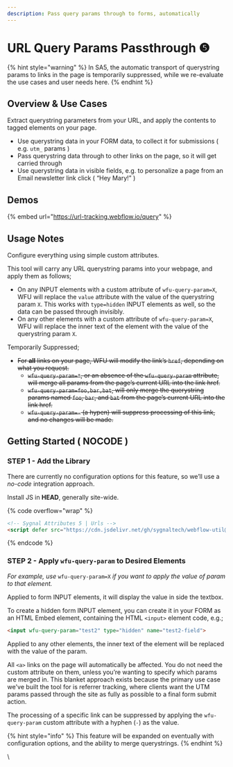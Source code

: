 ```yaml
---
description: Pass query params through to forms, automatically
---
```


# URL Query Params Passthrough ❺

{% hint style="warning" %}
In SA5, the automatic transport of querystring params to links in the page is temporarily suppressed, while we re-evaluate the use cases and user needs here.
{% endhint %}

## Overview & Use Cases

Extract querystring parameters from your URL, and apply the contents to tagged elements on your page.

* Use querystring data in your FORM data, to collect it for submissions ( e.g. `utm_` params )
* Pass querystring data through to other links on the page, so it will get carried through
* Use querystring data in visible fields, e.g. to personalize a page from an Email newsletter link click ( “Hey Mary!” )

## Demos  <a href="#usage-notes" id="usage-notes"></a>

{% embed url="https://url-tracking.webflow.io/query" %}

## Usage Notes <a href="#usage-notes" id="usage-notes"></a>

Configure everything using simple custom attributes.

This tool will carry any URL querystring params into your webpage, and apply them as follows;

* On any INPUT elements with a custom attribute of `wfu-query-param=X`, WFU will replace the `value` attribute with the value of the querystring param `X`. This works with `type=hidden` INPUT elements as well, so the data can be passed through invisibly.
* On any other elements with a custom attribute of `wfu-query-param=X`, WFU will replace the inner text of the element with the value of the querystring param `X`.

Temporarily Suppressed;&#x20;

* ~~For **all** links on your page, WFU will modify the link’s `href`, depending on what you request.~~
  * ~~`wfu-query-param=*`, or an absence of the `wfu-query-param` attribute, will merge all params from the page’s current URL into the link href.~~
  * ~~`wfu-query-param=foo,bar,bat`, will only merge the querystring params named `foo`, `bar`, and `bat` from the page’s current URL into the link href.~~
  * ~~`wfu-query-param=-` (a hypen) will suppress processing of this link, and no changes will be made.~~

## Getting Started ( NOCODE ) <a href="#getting-started-nocode" id="getting-started-nocode"></a>

### STEP 1 - Add the Library  <a href="#step-1---add-the-library" id="step-1---add-the-library"></a>

There are currently no configuration options for this feature, so we’ll use a _no-code_ integration approach.

Install JS in **HEAD**, generally site-wide.

{% code overflow="wrap" %}
```html
<!-- Sygnal Attributes 5 | Urls -->
<script defer src="https://cdn.jsdelivr.net/gh/sygnaltech/webflow-util@v5.2.5/dist/nocode/webflow-url.min.js"></script>
```
{% endcode %}

### STEP 2 - Apply `wfu-query-param` to Desired Elements <a href="#step-2---apply-wfu-query-param-to-desired-elements" id="step-2---apply-wfu-query-param-to-desired-elements"></a>

_For example, use_ `wfu-query-param=X` _if you want to apply the value of param  to that element._

Applied to form INPUT elements, it will display the value in side the textbox.

To create a hidden form INPUT element, you can create it in your FORM as an HTML Embed element, containing the HTML `<input>` element code, e.g.;

```html
<input wfu-query-param="test2" type="hidden" name="test2-field">
```

Applied to any other elements, the inner text of the element will be replaced with the value of the param.

All `<a>` links on the page will automatically be affected. You do not need the custom attribute on them, unless you’re wanting to specify which params are merged in. This blanket approach exists because the primary use case we've built the tool for is referrer tracking, where clients want the UTM params passed through the site as fully as possible to a final form submit action.&#x20;

The processing of a specific link can be suppressed by applying the `wfu-query-param` custom attribute with a hyphen (`-`) as the value.

{% hint style="info" %}
This feature will be expanded on eventually with configuration options, and the ability to merge querystrings.
{% endhint %}



\
